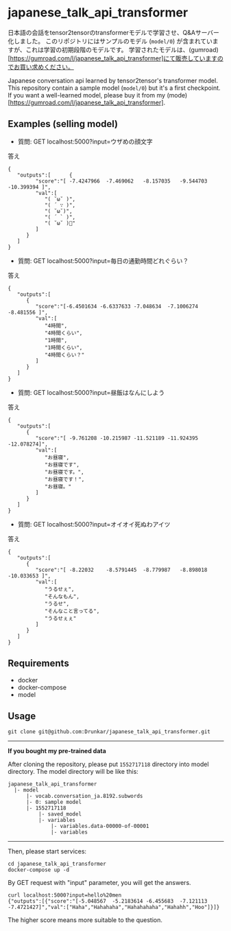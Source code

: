 # japanese_talk_api_transformer


日本語の会話をtensor2tensorのtransformerモデルで学習させ、Q&Aサーバー化しました。
このリポジトリにはサンプルのモデル (`model/0`) が含まれていますが、これは学習の初期段階のモデルです。
学習されたモデルは、(gumroad)[https://gumroad.com/l/japanese_talk_api_transformer]にて販売していますのでお買い求めください。

Japanese conversation api learned by tensor2tensor's transformer model.
This repository contain a sample model (`model/0`) but it's a first checkpoint.
If you want a well-learned model, please buy it from my (mode)[https://gumroad.com/l/japanese_talk_api_transformer].



## Examples (selling model)

- 質問: GET localhost:5000?input=ウザめの顔文字

答え

```
{
   "outputs":[      {
         "score":"[ -7.4247966  -7.469062   -8.157035   -9.544703  -10.399394 ]",
         "val":[
            "( ˘ω˘ )",
            "( ´ ∵ )",
            "( ˘ω˘)",
            "( ´ ` )",
            "( ˘ω˘ )💓"
         ]
      }
   ]
}
```

- 質問: GET localhost:5000?input=毎日の通勤時間どれぐらい？

答え

```
{  
   "outputs":[  
      {  
         "score":"[-6.4501634 -6.6337633 -7.048634  -7.1006274 -8.481556 ]",
         "val":[  
            "4時間",
            "4時間くらい",
            "1時間",
            "1時間くらい",
            "4時間くらい？"
         ]
      }
   ]
}
```

- 質問: GET localhost:5000?input=昼飯はなんにしよう

答え

```
{  
   "outputs":[  
      {  
         "score":"[ -9.761208 -10.215987 -11.521189 -11.924395 -12.078274]",
         "val":[  
            "お昼寝",
            "お昼寝です",
            "お昼寝です。",
            "お昼寝です！",
            "お昼寝。"
         ]
      }
   ]
}
```


- 質問: GET localhost:5000?input=オイオイ死ぬわアイツ

答え

```
{  
   "outputs":[  
      {  
         "score":"[ -8.22032    -8.5791445  -8.779987   -8.898018  -10.033653 ]",
         "val":[  
            "うるせぇ",
            "そんなもん",
            "うるせ",
            "そんなこと言ってる",
            "うるせぇぇ"
         ]
      }
   ]
}
```


## Requirements
- docker
- docker-compose
- model


## Usage

```
git clone git@github.com:Drunkar/japanese_talk_api_transformer.git
```

---

**If you bought my pre-trained data**

After cloning the repository, please put `1552717118` directory into model directory.
The model directory will be like this:

```
japanese_talk_api_transformer
  |- model
      |- vocab.conversation_ja.8192.subwords
      |- 0: sample model
      |- 1552717118
          |- saved_model
          |- variables
              |- variables.data-00000-of-00001
              |- variables
```

---

Then, please start services:

```
cd japanese_talk_api_transformer
docker-compose up -d
```

By GET request with "input" parameter, you will get the answers.

```
curl localhost:5000?input=hello%20men
{"outputs":[{"score":"[-5.048567  -5.2183614 -6.455683  -7.121113  -7.4721427]","val":["Haha","Hahahaha","Hahahahaha","Hahahh","Hoo"]}]}
```

The higher score means more suitable to the question.


